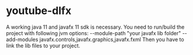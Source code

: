 # youtube-dlfx

A working java 11 and javafx 11 sdk is necessary.
You need to run/build the project with following jvm options: --module-path "your javafx lib folder" --add-modules javafx.controls,javafx.graphics,javafx.fxml
Then you have to link the lib files to your project.

